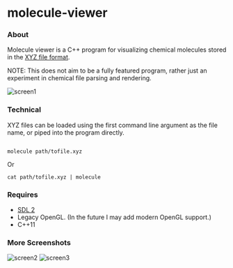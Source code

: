 molecule-viewer
===============

### About ###

Molecule viewer is a C++ program for visualizing chemical molecules stored in the [XYZ file format](https://en.wikipedia.org/wiki/XYZ_file_format).


NOTE: This does not aim to be a fully featured program, rather just an experiment in chemical file parsing and rendering.

![screen1](https://raw.github.com/justinmeiners/molecule-viewer/master/screenshots/screen1.png)


### Technical ###

XYZ files can be loaded using the first command line argument as the file name, or piped into the program directly.

```shell

molecule path/tofile.xyz
```

Or

```shell
cat path/tofile.xyz | molecule
```

### Requires ###
* [SDL 2](https://www.libsdl.org/)
* Legacy OpenGL. (In the future I may add modern OpenGL support.)
* C++11


### More Screenshots ###

![screen2](https://raw.github.com/justinmeiners/molecule-viewer/master/screenshots/screen2.png)
![screen3](https://raw.github.com/justinmeiners/molecule-viewer/master/screenshots/screen3.png)
